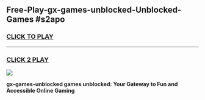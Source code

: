 
## Free-Play-gx-games-unblocked-Unblocked-Games #s2apo
<h3>
<a href="https://news.freeplayer.one?title=gx-games-unblocked&ref=8M">CLICK TO PLAY</a></h3>
<hr>

<h3>
<a href="https://news.freeplayer.one?title=gx-games-unblocked&ref=8M">CLICK 2 PLAY</a>
  
</h3>

<a href="https://news.freeplayer.one?title=gx-games-unblocked&ref=8M"><img src="https://clearcache.store/games.png"></a>


**gx-games-unblocked games unblocked: Your Gateway to Fun and Accessible Online Gaming**
